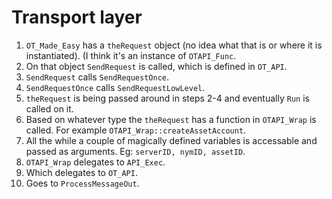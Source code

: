 # Transport layer

1. `OT_Made_Easy` has a `theRequest` object (no idea what that is or where it is instantiated). (I think it's an instance of `OTAPI_Func`.
2. On that object `SendRequest` is called, which is defined in `OT_API`.
3. `SendRequest` calls `SendRequestOnce`.
4. `SendRequestOnce` calls `SendRequestLowLevel`.
5. `theRequest` is being passed around in steps 2-4 and eventually `Run` is called on it.
6. Based on whatever type the `theRequest` has a function in `OTAPI_Wrap` is called. For example `OTAPI_Wrap::createAssetAccount`.
7. All the while a couple of magically defined variables is accessable and passed as arguments. Eg: `serverID, nymID, assetID`.
8. `OTAPI_Wrap` delegates to `API_Exec`.
9. Which delegates to `OT_API`.
10. Goes to `ProcessMessageOut`.
